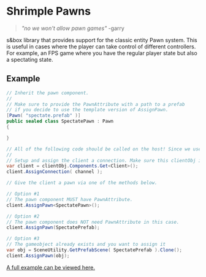 # Shrimple Pawns

> _"no we won't allow pawn games"_ -garry

s&box library that provides support for the classic entity Pawn system. This is useful in cases where the player can take control of different controllers. For example, an FPS game where you have the regular player state but also a spectating state.

## Example

```csharp
// Inherit the pawn component.
//
// Make sure to provide the PawnAttribute with a path to a prefab
// if you decide to use the template version of AssignPawn.
[Pawn( "spectate.prefab" )]
public sealed class SpectatePawn : Pawn
{

}
```

```csharp
// All of the following code should be called on the host! Since we use [HostSync] internally.
//
// Setup and assign the client a connection. Make sure this clientObj is already networked.
var client = clientObj.Components.Get<Client>();
client.AssignConnection( channel );

// Give the client a pawn via one of the methods below.

// Option #1
// The pawn component MUST have PawnAttribute.
client.AssignPawn<SpectatePawn>();

// Option #2
// The pawn component does NOT need PawnAttribute in this case.
client.AssignPawn(SpectatePrefab);

// Option #3
// The gameobject already exists and you want to assign it
var obj = SceneUtility.GetPrefabScene( SpectatePrefab ).Clone();
client.AssignPawn(obj);
```

[A full example can be viewed here.](https://github.com/Small-Fish-Dev/shrimple_pawns/tree/main/code/Example)
